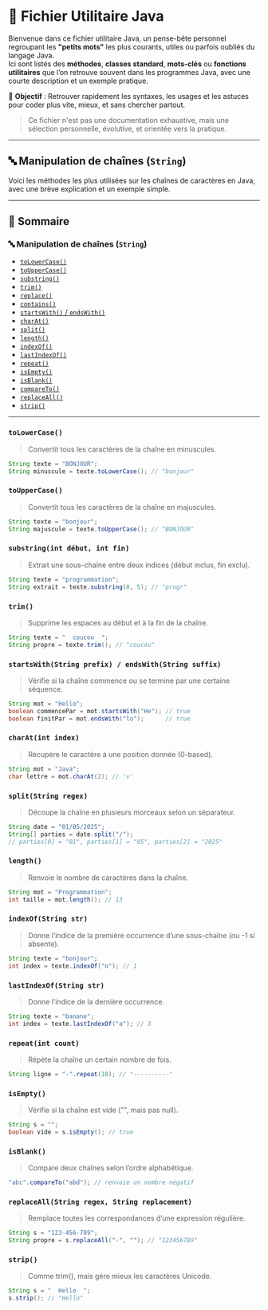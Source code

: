 # 📘 Fichier Utilitaire Java

Bienvenue dans ce fichier utilitaire Java, un pense-bête personnel regroupant les **"petits mots"** les plus courants, utiles ou parfois oubliés du langage Java.  
Ici sont listés des **méthodes**, **classes standard**, **mots-clés** ou **fonctions utilitaires** que l’on retrouve souvent dans les programmes Java, avec une courte description et un exemple pratique.

🎯 **Objectif** : Retrouver rapidement les syntaxes, les usages et les astuces pour coder plus vite, mieux, et sans chercher partout.

> Ce fichier n'est pas une documentation exhaustive, mais une sélection personnelle, évolutive, et orientée vers la pratique.

---

## 🔤 Manipulation de chaînes (`String`)

Voici les méthodes les plus utilisées sur les chaînes de caractères en Java, avec une brève explication et un exemple simple.

---

## 🧠 Sommaire

### 🔤 Manipulation de chaînes (`String`)
- [`toLowerCase()`](#tolowercase)
- [`toUpperCase()`](#touppercase)
- [`substring()`](#substringint-début-int-fin)
- [`trim()`](#trim)
- [`replace()`](#replace)
- [`contains()`](#contains)
- [`startsWith()` / `endsWith()`](#startswith--endswith)
- [`charAt()`](#charat)
- [`split()`](#split)
- [`length()`](#length)
- [`indexOf()`](#indexofstring-str)
- [`lastIndexOf()`](#lastindexofstring-str)
- [`repeat()`](#repeatint-count)
- [`isEmpty()`](#isempty)
- [`isBlank()`](#isblank)
- [`compareTo()`](#comparetostring-autre)
- [`replaceAll()`](#replaceallstring-regex-string-replacement)
- [`strip()`](#strip)

---

### `toLowerCase()`
> Convertit tous les caractères de la chaîne en minuscules.

```java
String texte = "BONJOUR";
String minuscule = texte.toLowerCase(); // "bonjour"
```

### `toUpperCase()`
> Convertit tous les caractères de la chaîne en majuscules.

```java
String texte = "bonjour";
String majuscule = texte.toUpperCase(); // "BONJOUR"
```

### `substring(int début, int fin)`
> Extrait une sous-chaîne entre deux indices (début inclus, fin exclu).
```java 
String texte = "programmation";
String extrait = texte.substring(0, 5); // "progr"
```

### `trim()`
> Supprime les espaces au début et à la fin de la chaîne.

```java
String texte = "  coucou  ";
String propre = texte.trim(); // "coucou"
```

### `startsWith(String prefix) / endsWith(String suffix)`
> Vérifie si la chaîne commence ou se termine par une certaine séquence.

```java
String mot = "Hello";
boolean commencePar = mot.startsWith("He"); // true
boolean finitPar = mot.endsWith("lo");      // true
```

### `charAt(int index)`
> Récupère le caractère à une position donnée (0-based).

```java
String mot = "Java";
char lettre = mot.charAt(2); // 'v'
```

### `split(String regex)`
> Découpe la chaîne en plusieurs morceaux selon un séparateur.

```java 
String date = "01/05/2025";
String[] parties = date.split("/");
// parties[0] = "01", parties[1] = "05", parties[2] = "2025"
```

### `length()`
> Renvoie le nombre de caractères dans la chaîne.

```java 
String mot = "Programmation";
int taille = mot.length(); // 13
```

### `indexOf(String str)`
> Donne l’indice de la première occurrence d’une sous-chaîne (ou -1 si absente).

```java 
String texte = "bonjour";
int index = texte.indexOf("o"); // 1
```

### `lastIndexOf(String str)`
> Donne l’indice de la dernière occurrence.

```java 
String texte = "banane";
int index = texte.lastIndexOf("a"); // 3
```

### `repeat(int count)`
> Répète la chaîne un certain nombre de fois.

```java 
String ligne = "-".repeat(10); // "----------"
```

### `isEmpty()`
> Vérifie si la chaîne est vide ("", mais pas null).

```java 
String s = "";
boolean vide = s.isEmpty(); // true
```

### `isBlank()`
> Compare deux chaînes selon l’ordre alphabétique.

```java 
"abc".compareTo("abd"); // renvoie un nombre négatif
```

### `replaceAll(String regex, String replacement)`
> Remplace toutes les correspondances d’une expression régulière.

```java
String s = "123-456-789";
String propre = s.replaceAll("-", ""); // "123456789"
```

### `strip()`
> Comme trim(), mais gère mieux les caractères Unicode.

```java 
String s = "  Hello  ";
s.strip(); // "Hello"
```


